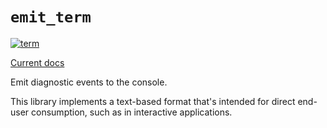 # `emit_term`

[![term](https://github.com/emit-rs/emit/actions/workflows/term.yml/badge.svg)](https://github.com/emit-rs/emit/actions/workflows/term.yml)

[Current docs](https://docs.rs/emit_term/0.11.0-alpha.16/emit_term/index.html)

Emit diagnostic events to the console.

This library implements a text-based format that's intended for direct end-user consumption, such as in interactive applications.
